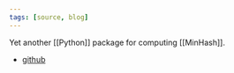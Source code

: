 ```yaml
---
tags: [source, blog]
---
```


Yet another [[Python]] package for computing [[MinHash]].

- [github](https://github.com/rahularora/MinHash)